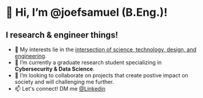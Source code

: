 # 👋 Hi, I’m @joefsamuel (B.Eng.)!
## I **research & engineer** things!
- 👀 My interests lie in the <ins>intersection of science, technology, design, and engineering</ins>.
- 🌱 I’m currently a graduate research student specializing in **Cybersecurity & Data Science**.
- 💞️ I’m looking to collaborate on projects that create postive impact on society and will challenging me further.
- 📫 Let's connect! DM me [@Linkedin](https://www.linkedin.com/in/joefs/)

<!---
joefsamuel/joefsamuel is a ✨ special ✨ repository because its `README.md` (this file) appears on your GitHub profile.
You can click the Preview link to take a look at your changes.
--->
